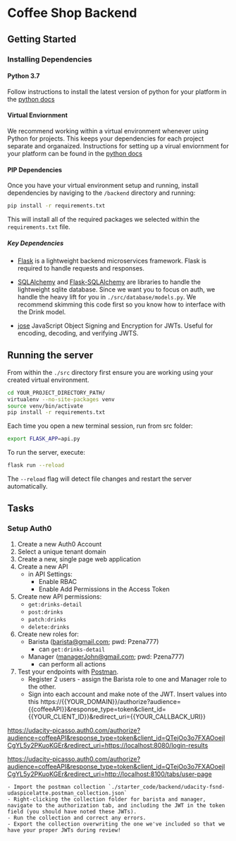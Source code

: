 # Coffee Shop Backend

## Getting Started

### Installing Dependencies

#### Python 3.7

Follow instructions to install the latest version of python for your platform in the [python docs](https://docs.python.org/3/using/unix.html#getting-and-installing-the-latest-version-of-python)

#### Virtual Enviornment

We recommend working within a virtual environment whenever using Python for projects. This keeps your dependencies for each project separate and organaized. Instructions for setting up a virual enviornment for your platform can be found in the [python docs](https://packaging.python.org/guides/installing-using-pip-and-virtual-environments/)

#### PIP Dependencies

Once you have your virtual environment setup and running, install dependencies by naviging to the `/backend` directory and running:

```bash
pip install -r requirements.txt
```

This will install all of the required packages we selected within the `requirements.txt` file.

##### Key Dependencies

- [Flask](http://flask.pocoo.org/)  is a lightweight backend microservices framework. Flask is required to handle requests and responses.

- [SQLAlchemy](https://www.sqlalchemy.org/) and [Flask-SQLAlchemy](https://flask-sqlalchemy.palletsprojects.com/en/2.x/) are libraries to handle the lightweight sqlite database. Since we want you to focus on auth, we handle the heavy lift for you in `./src/database/models.py`. We recommend skimming this code first so you know how to interface with the Drink model.

- [jose](https://python-jose.readthedocs.io/en/latest/) JavaScript Object Signing and Encryption for JWTs. Useful for encoding, decoding, and verifying JWTS.

## Running the server

From within the `./src` directory first ensure you are working using your created virtual environment.

```bash
cd YOUR_PROJECT_DIRECTORY_PATH/
virtualenv --no-site-packages venv
source venv/bin/activate
pip install -r requirements.txt
```

Each time you open a new terminal session, run from src folder:

```bash
export FLASK_APP=api.py
```

To run the server, execute:

```bash
flask run --reload
```

The `--reload` flag will detect file changes and restart the server automatically.

## Tasks

### Setup Auth0

1. Create a new Auth0 Account
2. Select a unique tenant domain
3. Create a new, single page web application
4. Create a new API
    - in API Settings:
        - Enable RBAC
        - Enable Add Permissions in the Access Token
5. Create new API permissions:
    - `get:drinks-detail`
    - `post:drinks`
    - `patch:drinks`
    - `delete:drinks`
6. Create new roles for:
    - Barista (barista@gmail.com; pwd: Pzena777)
        - can `get:drinks-detail`
    - Manager (managerJohn@gmail.com; pwd: Pzena777)
        - can perform all actions
7. Test your endpoints with [Postman](https://getpostman.com). 
    - Register 2 users - assign the Barista role to one and Manager role to the other. 
    - Sign into each account and make note of the JWT. 
    Insert values into this
https://{{YOUR_DOMAIN}}/authorize?audience={{coffeeAPI}}&response_type=token&client_id={{YOUR_CLIENT_ID}}&redirect_uri={{YOUR_CALLBACK_URI}}

https://udacity-picasso.auth0.com/authorize?audience=coffeeAPI&response_type=token&client_id=QTejOo3o7FXAOoejlCgYL5y2PKuoKGEr&redirect_uri=https://localhost:8080/login-results

https://udacity-picasso.auth0.com/authorize?audience=coffeeAPI&response_type=token&client_id=QTejOo3o7FXAOoejlCgYL5y2PKuoKGEr&redirect_uri=http://localhost:8100/tabs/user-page

    - Import the postman collection `./starter_code/backend/udacity-fsnd-udaspicelatte.postman_collection.json`
    - Right-clicking the collection folder for barista and manager, navigate to the authorization tab, and including the JWT in the token field (you should have noted these JWTs).
    - Run the collection and correct any errors.
    - Export the collection overwriting the one we've included so that we have your proper JWTs during review!


<!-- Done
There are `@TODO` comments throughout the `./backend/src`. We recommend tackling the files in order and from top to bottom:

1. `./src/auth/auth.py`
2. `./src/api.py`
 -->


